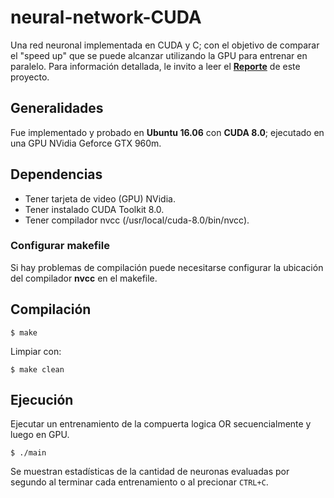 # neural-network-CUDA
Una red neuronal implementada en CUDA y C; con el objetivo de comparar el "speed up" que se puede alcanzar utilizando la GPU para entrenar en paralelo.
Para información detallada, le invito a leer el [**Reporte**](https://github.com/Vichoko/neural-network-CUDA/blob/master/reporte.md) de este proyecto.

## Generalidades
Fue implementado y probado en **Ubuntu 16.06** con **CUDA 8.0**; ejecutado en una GPU NVidia Geforce GTX 960m.


## Dependencias
* Tener tarjeta de video (GPU) NVidia.
* Tener instalado CUDA Toolkit 8.0.
* Tener compilador nvcc (/usr/local/cuda-8.0/bin/nvcc).

### Configurar makefile
Si hay problemas de compilación puede necesitarse configurar la ubicación del compilador **nvcc** en el makefile.

## Compilación
```
$ make
```

Limpiar con:
```
$ make clean
```

## Ejecución
Ejecutar un entrenamiento de la compuerta logica OR secuencialmente y luego en GPU. 
```
$ ./main
```
Se muestran estadísticas de la cantidad de neuronas evaluadas por segundo al terminar cada entrenamiento o al precionar ```CTRL+C```.


